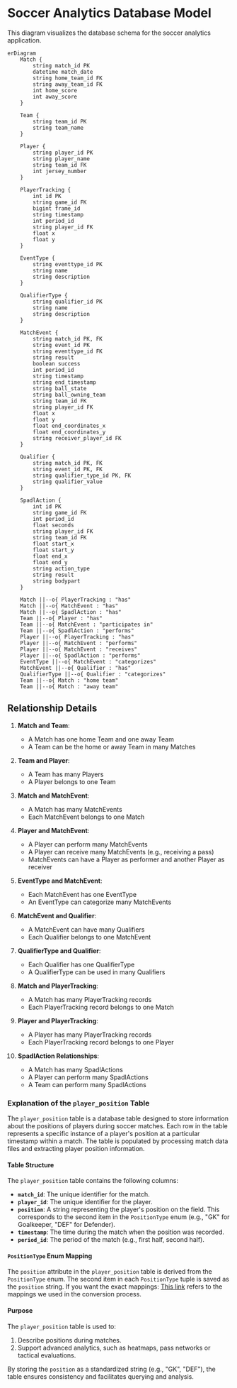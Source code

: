 # Soccer Analytics Database Model

This diagram visualizes the database schema for the soccer analytics application.

```mermaid
erDiagram
    Match {
        string match_id PK
        datetime match_date
        string home_team_id FK
        string away_team_id FK
        int home_score
        int away_score
    }
    
    Team {
        string team_id PK
        string team_name
    }
    
    Player {
        string player_id PK
        string player_name
        string team_id FK
        int jersey_number
    }
    
    PlayerTracking {
        int id PK
        string game_id FK
        bigint frame_id
        string timestamp
        int period_id
        string player_id FK
        float x
        float y
    }
    
    EventType {
        string eventtype_id PK
        string name
        string description
    }
    
    QualifierType {
        string qualifier_id PK
        string name
        string description
    }
    
    MatchEvent {
        string match_id PK, FK
        string event_id PK
        string eventtype_id FK
        string result
        boolean success
        int period_id
        string timestamp
        string end_timestamp
        string ball_state
        string ball_owning_team
        string team_id FK
        string player_id FK
        float x
        float y
        float end_coordinates_x
        float end_coordinates_y
        string receiver_player_id FK
    }
    
    Qualifier {
        string match_id PK, FK
        string event_id PK, FK
        string qualifier_type_id PK, FK
        string qualifier_value
    }
    
    SpadlAction {
        int id PK
        string game_id FK
        int period_id
        float seconds
        string player_id FK
        string team_id FK
        float start_x
        float start_y
        float end_x
        float end_y
        string action_type
        string result
        string bodypart
    }
    
    Match ||--o{ PlayerTracking : "has"
    Match ||--o{ MatchEvent : "has"
    Match ||--o{ SpadlAction : "has"
    Team ||--o{ Player : "has"
    Team ||--o{ MatchEvent : "participates in"
    Team ||--o{ SpadlAction : "performs"
    Player ||--o{ PlayerTracking : "has"
    Player ||--o{ MatchEvent : "performs"
    Player ||--o{ MatchEvent : "receives"
    Player ||--o{ SpadlAction : "performs"
    EventType ||--o{ MatchEvent : "categorizes"
    MatchEvent ||--o{ Qualifier : "has"
    QualifierType ||--o{ Qualifier : "categorizes"
    Team ||--o{ Match : "home team"
    Team ||--o{ Match : "away team"
```

## Relationship Details

1. **Match and Team**:
   - A Match has one home Team and one away Team
   - A Team can be the home or away Team in many Matches

2. **Team and Player**:
   - A Team has many Players
   - A Player belongs to one Team

3. **Match and MatchEvent**:
   - A Match has many MatchEvents
   - Each MatchEvent belongs to one Match

4. **Player and MatchEvent**:
   - A Player can perform many MatchEvents
   - A Player can receive many MatchEvents (e.g., receiving a pass)
   - MatchEvents can have a Player as performer and another Player as receiver

5. **EventType and MatchEvent**:
   - Each MatchEvent has one EventType
   - An EventType can categorize many MatchEvents

6. **MatchEvent and Qualifier**:
   - A MatchEvent can have many Qualifiers
   - Each Qualifier belongs to one MatchEvent

7. **QualifierType and Qualifier**:
   - Each Qualifier has one QualifierType
   - A QualifierType can be used in many Qualifiers

8. **Match and PlayerTracking**:
   - A Match has many PlayerTracking records
   - Each PlayerTracking record belongs to one Match

9. **Player and PlayerTracking**:
   - A Player has many PlayerTracking records
   - Each PlayerTracking record belongs to one Player

10. **SpadlAction Relationships**:
    - A Match has many SpadlActions
    - A Player can perform many SpadlActions
    - A Team can perform many SpadlActions


<!-- a new table is added: player_position -->
### Explanation of the `player_position` Table

The `player_position` table is a database table designed to store information about the positions of players during soccer matches. Each row in the table represents a specific instance of a player's position at a particular timestamp within a match. The table is populated by processing match data files and extracting player position information.

#### Table Structure
The `player_position` table contains the following columns:
- **`match_id`**: The unique identifier for the match.
- **`player_id`**: The unique identifier for the player.
- **`position`**: A string representing the player's position on the field. This corresponds to the second item in the `PositionType` enum (e.g., "GK" for Goalkeeper, "DEF" for Defender).
- **`timestamp`**: The time during the match when the position was recorded.
- **`period_id`**: The period of the match (e.g., first half, second half).

#### `PositionType` Enum Mapping
The `position` attribute in the `player_position` table is derived from the `PositionType` enum. The second item in each `PositionType` tuple is saved as the `position` string. If you want the exact mappings: [This link](https://people.cs.kuleuven.be/~pieter.robberechts/kloppy/reference/domain/models/position/position/) refers to the mappings we used in the conversion process.

#### Purpose
The `player_position` table is used to:
1. Describe positions during matches.
2. Support advanced analytics, such as heatmaps, pass networks or tactical evaluations.

By storing the `position` as a standardized string (e.g., "GK", "DEF"), the table ensures consistency and facilitates querying and analysis.
